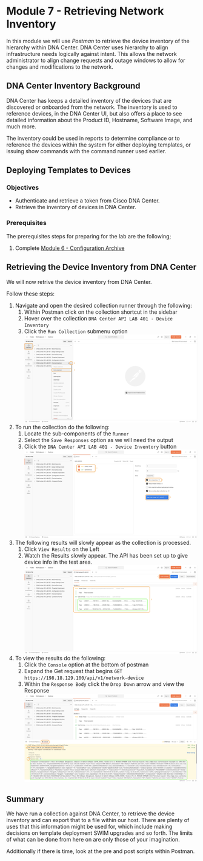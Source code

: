 # Module 7 - Retrieving Network Inventory
In this module we will use *Postman* to retrieve the device inventory of the hierarchy within DNA Center. DNA Center uses hierarchy to align infrastructure needs logically against intent. This allows the network administrator to align change requests and outage windows to allow for changes and modifications to the network.

## DNA Center Inventory Background
DNA Center has keeps a detailed inventory of the devices that are discovered or onboarded from the network. The inventory is used to reference devices, in the DNA Center UI, but also offers a place to see detailed information about the Product ID, Hostname, Software Image, and much more.

The inventory could be used in reports to determine compliance or to reference the devices within the system for either deploying templates, or issuing show commands with the command runner used earlier.

## Deploying Templates to Devices
### Objectives
- Authenticate and retrieve a token from Cisco DNA Center.
- Retrieve the inventory of devices in DNA Center.

### Prerequisites
The prerequisites steps for preparing for the lab are the following;
1. Complete [Module 6 - Configuration Archive](./module6-archive.md)

## Retrieving the Device Inventory from DNA Center 
We will now retrive the device inventory from DNA Center.

Follow these steps:

1. Navigate and open the desired collection runner through the following:
   1. Within Postman click on the collection shortcut in the sidebar
   2. Hover over the collection `DNA Center API LAB 401 - Device Inventory`
   3. Click the `Run Collection` submenu option
      ![json](./images/Postman-Collection-DeviceInventory.png?raw=true "Import JSON")
2. To run the collection do the following:
   1. Locate the sub-components of the `Runner`
   2. Select the `Save Responses` option as we will need the output
   3. Click  the `DNA Center API LAB 401 - Device Inventory` button
      ![json](./images/Postman-Collection-DeviceInventory-Runner.png?raw=true "Import JSON")
3. The following results will slowly appear as the collection is processed.
   1. Click `View Results` on the Left
   2. Watch the Results slowly appear. The API has been set up to give device info in the test area.
   ![json](./images/Postman-Collection-DeviceInventory-Summary.png?raw=true "Import JSON")
5. To view the results do the following:
   1. Click the `Console` option at the bottom of postman
   2. Expand the Get request that begins `GET https://198.18.129.100/api/v1/network-device` 
   3. Within the `Response Body` click the `Drop Down` arrow and view the Response
      ![json](./images/Postman-Collection-DeviceInventory-Console.png?raw=true "Import JSON")

## Summary
We have run a collection against DNA Center, to retrieve the device inventory and can export that to a file within our host. There are plenty of uses that this information might be used for, which include making decisions on template deployment SWIM upgrades and so forth. The limits of what can be done from here on are only those of your imagination.

Additionally if there is time, look at the pre and post scripts within Postman.
